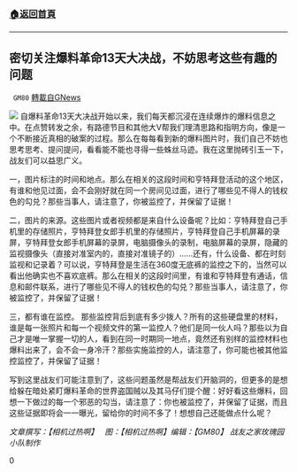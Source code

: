 ###  [:house:返回首頁](https://github.com/ourhimalayas/txt)
---

## 密切关注爆料革命13天大决战，不妨思考这些有趣的问题
` GM80` [轉載自GNews](https://gnews.org/zh-hans/506688/)

![]()![](https://gnews-media-offload.s3.amazonaws.com/wp-content/uploads/2020/10/30211925/gnews_20201028.jpg)
自爆料革命13天大决战开始以来，我们每天都沉浸在连续爆炸的爆料信息之中。在点赞转发之余，有路德节目和其他大V帮我们理清思路和指明方向，像是一个不断接近真相的破案的过程。那么在每每看到新的爆料图片时，我们自己不妨也思考思考、提问提问，看看能不能也寻得一些蛛丝马迹。我在这里抛砖引玉一下，战友们可以益思广义。

一，图片标注的时间和地点。那么在相关的这段时间和亨特拜登活动的这个地区，有谁和他见过面，会不会刚好就在同一个房间见过面，进行了哪些见不得人的钱权色的勾兑？那些当事人，请注意了，你被监控了，并保留了证据！

二，图片的来源。这些图片或者视频都是来自什么设备呢？比如：亨特拜登自己手机里的存储照片，亨特拜登女郎手机里的存储照片，亨特拜登自己手机屏幕的录屏，亨特拜登女郎手机屏幕的录屏，电脑摄像头的录制，电脑屏幕的录屏，隐藏的监视摄像头（直接对准室内的，直接对准镜子的）……还有，什么设备、都在时刻监视和记录着？可以说，亨特拜登是生活在360度无底裤的监控之下的，当然可以看出他确实也不喜欢底裤。那么在相关的这段时间里，有谁和亨特拜登有通话，信息和邮件联系，进行了哪些见不得人的钱权色的勾兑？那些当事人，请注意了，你被监控了，并保留了证据！

三，都有谁在监控。 那些监控背后到底有多少拨人？所有的这些硬盘里的材料，谁是每一张照片和每一个视频文件的第一监控人？他们是同一伙人吗？那些以为自己才是唯一掌握一切的人，看到在同一时期同一地点，竟然还有别样的监控材料也爆料出来了，会不会一身冷汗？那些实施监控的人，请注意了，你可能也被其他监控监控了，并保留了证据！

写到这里战友们可能注意到了，这些问题虽然是帮战友们开脑洞的，但更多的是想给躲在暗处紧盯爆料革命的世界盗国贼以及其马仔们提个醒：好好看这些爆料，回想一下做过的每一个邪恶的勾当，请注意了：你也被监控了，并保留了证据，而且这些证据即将会一一曝光，留给你的时间不多了！想想自己还能做点什么呢？

*文章撰写：【相机过热啊】   图：【相机过热啊】编辑：【GM80】
战友之家玫瑰园小队制作*

0
